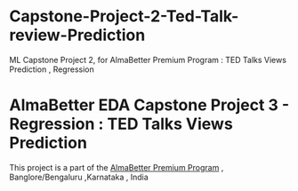 # Capstone-Project-2-Ted-Talk-review-Prediction
ML Capstone Project 2, for AlmaBetter Premium Program : TED Talks Views Prediction , Regression
# AlmaBetter EDA Capstone Project 3 - Regression : TED Talks Views Prediction

This project is a part of the [AlmaBetter Premium Program](https://www.almabetter.com/) , Banglore/Bengaluru ,Karnataka , India

